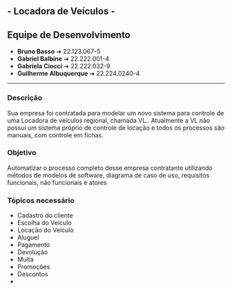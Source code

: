 ## - Locadora de Veículos - 
## Equipe de Desenvolvimento

- **Bruno Basso** ➔ 22.123.067-5
- **Gabriel Balbine** ➔ 22.222.001-4
- **Gabriela Ciocci** ➔ 22.222.032-9
- **Guilherme Albuquerque** ➔ 22.224.0240-4

---------------------------------------------------

### Descrição

Sua empresa foi contratada para modelar um novo sistema para controle de uma Locadora de veículos regional, chamada VL..
Atualmente a VL não possui um sistema próprio de controle de locação e todos os processos são manuais, com controle em fichas.

### Objetivo

Automatizar o processo completo desse empresa contratante utilizando métodos de modelos de software, diagrama de caso de uso, requisitos funcionais, não funcionais e atores

### Tópicos necessário

- Cadastro do cliente
- Escolha do Veículo
- Locação do Veículo
- Aluguel
- Pagamento
- Devolução
- Multa
- Promoções
- Descontos
- 
